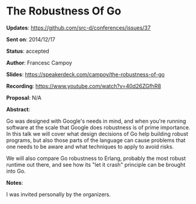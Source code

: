 # The Robustness Of Go

**Updates**:  https://github.com/src-d/conferences/issues/37

**Sent on**:  2014/12/17

**Status**:  accepted

**Author**:  Francesc Campoy

**Slides**:  https://speakerdeck.com/campoy/the-robustness-of-go

**Recording**: https://www.youtube.com/watch?v=40d26ZGfhR8

**Proposal**: N/A

**Abstract**:

Go was designed with Google's needs in mind, and when you're running software at the scale that Google does robustness is of prime importance.
In this talk we will cover what design decisions of Go help building robust programs, but also those parts of the language can cause problems that one needs to be aware and what techniques to apply to avoid risks.

We will also compare Go robustness to Erlang, probably the most robust runtime out there, and see how its "let it crash" principle can be brought into Go.

**Notes**:

I was invited personally by the organizers.